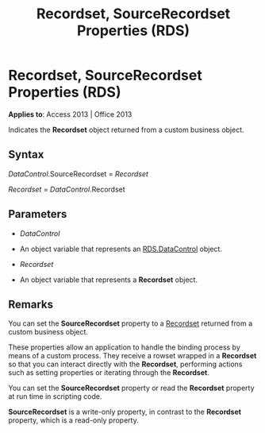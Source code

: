﻿---
title: Recordset, SourceRecordset Properties (RDS)
TOCTitle: Recordset, SourceRecordset Properties (RDS)
ms:assetid: 5f4bb72d-ddfa-41c0-c353-b3a6632b4a91
ms:mtpsurl: https://msdn.microsoft.com/library/JJ249345(v=office.15)
ms:contentKeyID: 48545160
ms.date: 09/18/2015
mtps_version: v=office.15
---

# Recordset, SourceRecordset Properties (RDS)


**Applies to**: Access 2013 | Office 2013

Indicates the **Recordset** object returned from a custom business object.

## Syntax

*DataControl*.SourceRecordset = *Recordset*

*Recordset* = *DataControl*.Recordset

## Parameters

  - *DataControl*

  - An object variable that represents an [RDS.DataControl](datacontrol-object-rds.md) object.

  - *Recordset*

  - An object variable that represents a **Recordset** object.

## Remarks

You can set the **SourceRecordset** property to a [Recordset](recordset-object-ado.md) returned from a custom business object.

These properties allow an application to handle the binding process by means of a custom process. They receive a rowset wrapped in a **Recordset** so that you can interact directly with the **Recordset**, performing actions such as setting properties or iterating through the **Recordset**.

You can set the **SourceRecordset** property or read the **Recordset** property at run time in scripting code.

**SourceRecordset** is a write-only property, in contrast to the **Recordset** property, which is a read-only property.

